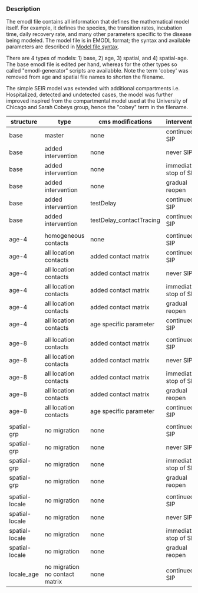 ### Description 

The emodl file contains all information that defines the mathematical model itself. 
For example, it defines the species, the transition rates, incubation time, daily recovery rate, and many other parameters specific to the disease being modeled. 
The model file is in EMODL format; the syntax and available parameters are described in [Model file syntax](https://idmod.org/docs/cms/model-file.html).


There are 4 types of models: 1) base, 2) age, 3) spatial, and 4) spatial-age. 
The base emodl file is edited per hand, whereas for the other types so called "emodl-generator" scripts are availabble. 
Note the term 'cobey' was removed from age and spatial file names to shorten the filename. 

The simple SEIR model was extended with additional compartments i.e. Hospitalized, detected and undetected cases, 
the model was further improved inspired from the compartmental model used at the University of Chicago and Sarah Cobeys group, hence the "cobey" term in the filename. 


| structure      | type                            | cms modifications        | intervention          | emodl name                                             |
|----------------|---------------------------------|--------------------------|-----------------------|--------------------------------------------------------|
| base           | master                          | none                     | continued SIP         | extendedmodel_cobey.emodl                              |
| base           | added intervention              | none                     | never SIP             | extendedmodel_cobey_noSIP.emodl                        |
| base           | added intervention              | none                     | immediate stop of SIP | extendedmodel_cobey_interventionStopy.emodl            |
| base           | added intervention              | none                     | gradual reopen        | extendedmodel_cobey_gradual_reopening.emodl            |
| base           | added intervention              | testDelay                | continued SIP         | extendedmodel_cobey_testDelay.emodl                    |
| base           | added intervention              | testDelay_contactTracing | continued SIP         | extendedmodel_cobey_testDelay_contactTracingy.emodl    |
|                |                                 |                          |                       |                                                        |
| age-4          | homogeneous contacts            | none                     | continued SIP         | extendedmodel_age4_homogeneous.emodl                   |
| age-4          | all location contacts           | added contact matrix     | continued SIP         | extendedmodel_age4.emodl                               |
| age-4          | all location contacts           | added contact matrix     | never SIP             | extendedmodel_age4_neverSIP.emodl                      |
| age-4          | all location contacts           | added contact matrix     | immediate stop of SIP | extendedmodel_age4_interventionStop.emodl              |
| age-4          | all location contacts           | added contact matrix     | gradual reopen        | extendedmodel_age4_gradual_reopening.emodl             |
| age-4          | all location contacts           | age specific parameter   | continued SIP         | extendedmodel_age4_param.emodl                         |
|                |                                 |                          |                       |                                                        |
| age-8          | all location contacts           | added contact matrix     | continued SIP         | extendedmodel_age8.emodl                               |
| age-8          | all location contacts           | added contact matrix     | never SIP             | extendedmodel_age8_neverSIP.emodl                      |
| age-8          | all location contacts           | added contact matrix     | immediate stop of SIP | extendedmodel_age8_interventionStop.emodl              |
| age-8          | all location contacts           | added contact matrix     | gradual reopen        | extendedmodel_age8_gradual_reopening.emodl             |
| age-8          | all location contacts           | age specific parameter   | continued SIP         | extendedmodel_age8_param.emodl                         |
|                |                                 |                          |                       |                                                        |
| spatial-grp    | no migration                    | none                     | continued SIP         | extendedmodel_EMS_grp.emodl                            |
| spatial-grp    | no migration                    | none                     | never SIP             | extendedmodel_EMS_grp_neverSIP.emodl                   |
| spatial-grp    | no migration                    | none                     | immediate stop of SIP | extendedmodel_EMS_grp_interventionStop.emodl           |
| spatial-grp    | no migration                    | none                     | gradual reopen        | extendedmodel_EMS_grp_gradual_reopening.emodl          |
|                |                                 |                          |                       |                                                        |
| spatial-locale | no migration                    | none                     | continued SIP         | extendedmodel_cobey_locale_EMS.emodl                   |
| spatial-locale | no migration                    | none                     | never SIP             | extendedmodel_cobey_locale_EMS_neverSIP.emodl          |
| spatial-locale | no migration                    | none                     | immediate stop of SIP | extendedmodel_cobey_locale_EMS_interventionStop.emodl  |
| spatial-locale | no migration                    | none                     | gradual reopen        | extendedmodel_cobey_locale_EMS_gradual_reopening.emodl |
|                |                                 |                          |                       |                                                        |
| locale_age     | no migration  no contact matrix | none                     | continued SIP         | extendedmodel_cobey_locale_age_test.emodl              |
